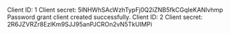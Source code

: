 Client ID: 1
Client secret: 5lNHWhSAcWzhTypFj0Q2iZNB5fkCGqIeKANlvhmp
Password grant client created successfully.
Client ID: 2
Client secret: 2R6JZVRZr8EzlKm9SJJ95anPJCROn2vN5TkUIMPi